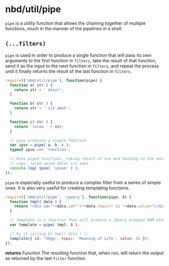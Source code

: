 # nbd/util/pipe

`pipe` is a utility function that allows the chaining together of multiple functions, much in the manner of the pipelines in a shell.

## `(...filters)`

`pipe` is used in order to produce a single function that will pass its own arguments to the first function in `filters`, take the result of that function, send it as the input to the next function in `filters`, and repeat the process until it finally returns the result of the last function in `filters`.

```javascript
require(['nbd/util/pipe'], function(pipe) {
  function a( str ) {
    return str + ' dolor';
  }

  function b( str ) {
    return str + ' sit amet';
  }

  function c( str ) {
    return 'lorem ' + str;
  }

  // pipe produces a single function
  var ipso = pipe( a, b, c );
  typeof ipso === 'function';

  // Runs piped functions, taking result of one and handing to the next
  // Logs: lorem ipsum dolor sit amet
  console.log( ipso( 'ipsum' ) );
});
```

`pipe` is especially useful to produce a complex filter from a series of simple ones. It is also very useful for creating templating functions.

```javascript
require(['nbd/util/pipe', 'jquery'], function(pipe, $) {
  function tmpl( data ) {
    return "<div id='"+data.id+"'>"+data.topic+" is "+data.value+"</div>";
  }

  // template is a function that will produce a jQuery wrapped DOM element
  var template = pipe( tmpl, $ );

  // As if calling $( tmpl( data ) );
  template({ id: 'hhgg', topic: 'Meaning of Life', value: 42 });
});
```

**returns** *Function* The resulting function that, when run, will return the output as returned by the last `filter` function.
